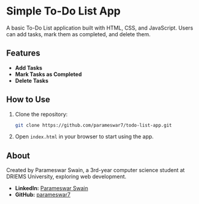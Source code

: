 # Simple To-Do List App

A basic To-Do List application built with HTML, CSS, and JavaScript. Users can add tasks, mark them as completed, and delete them.

## Features

- **Add Tasks**
- **Mark Tasks as Completed**
- **Delete Tasks**

## How to Use

1. Clone the repository:
    ```bash
    git clone https://github.com/parameswar7/todo-list-app.git
    ```
2. Open `index.html` in your browser to start using the app.

## About

Created by Parameswar Swain, a 3rd-year computer science student at DRIEMS University, exploring web development.

- **LinkedIn:** [Parameswar Swain](https://www.linkedin.com/in/parameswar-swain)
- **GitHub:** [parameswar7](https://github.com/parameswar6)
